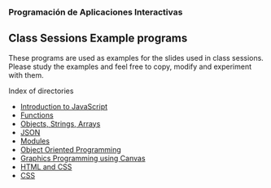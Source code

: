### Programación de Aplicaciones Interactivas
## Class Sessions Example programs

These programs are used as examples for the slides used in class sessions.
Please study the examples and feel free to copy, modify and experiment with them.

Index of directories

* [Introduction to JavaScript](https://github.com/fsande/PAI-class-code-examples/tree/master/src/T1A-IntroJS)
* [Functions](https://github.com/fsande/PAI-class-code-examples/tree/master/src/T1B-Functions)
* [Objects, Strings, Arrays](https://github.com/fsande/PAI-class-code-examples/tree/master/src/T1C-Objects-Strings-Arrays)
* [JSON](https://github.com/fsande/PAI-class-code-examples/tree/master/src/T1C-JSON)
* [Modules](https://github.com/fsande/PAI-class-code-examples/tree/master/src/T1C-Modules)
* [Object Oriented Programming](https://github.com/fsande/PAI-class-code-examples/tree/master/src/T1F-OOP)
* [Graphics Programming using Canvas](https://github.com/fsande/PAI-class-code-examples/tree/master/src/T2-GraphicsProgramming)
* [HTML and CSS](https://github.com/fsande/PAI-class-code-examples/tree/master/src/T3-HTML-CSS)
* [CSS](https://github.com/fsande/PAI-class-code-examples/tree/master/src/T3-CSS)
